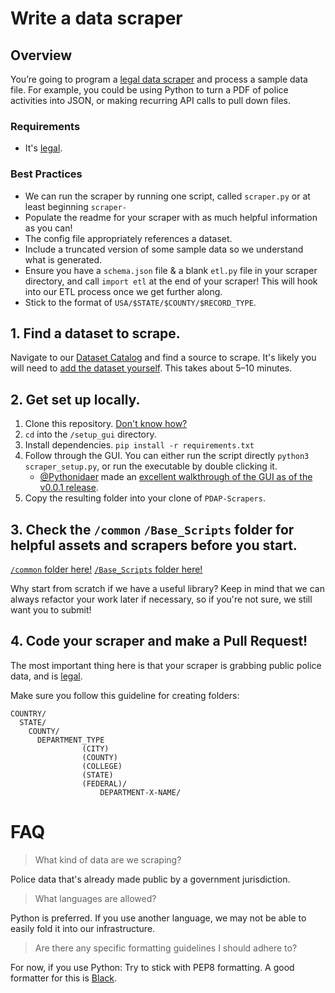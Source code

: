 # Write a data scraper

## Overview

You’re going to program a [legal data scraper](https://docs.pdap.io/meta/legal/legal-data-scraping) and process a sample data file. For example, you could be using Python to turn a PDF of police activities into JSON, or making recurring API calls to pull down files.

### Requirements

- It's [legal](https://docs.pdap.io/meta/legal/legal-data-scraping).

### Best Practices
- We can run the scraper by running one script, called `scraper.py` or at least beginning `scraper-`
- Populate the readme for your scraper with as much helpful information as you can!
- The config file appropriately references a dataset.
- Include a truncated version of some sample data so we understand what is generated.
- Ensure you have a `schema.json` file & a blank `etl.py` file in your scraper directory, and call `import etl` at the end of your scraper! This will hook into our ETL process once we get further along.
- Stick to the format of `USA/$STATE/$COUNTY/$RECORD_TYPE`.

## 1. Find a dataset to scrape.

Navigate to our [Dataset Catalog](https://www.dolthub.com/repositories/pdap/datasets) and find a source to scrape. It's likely you will need to [add the dataset yourself](https://docs.pdap.io/components/data-collection/dataset-catalog/submit-or-update-datasets). This takes about 5–10 minutes. 


## 2. Get set up locally.

1. Clone this repository. [Don't know how?](https://docs.github.com/en/github/creating-cloning-and-archiving-repositories/cloning-a-repository-from-github/cloning-a-repository)
2. `cd` into the `/setup_gui` directory.
3. Install dependencies. `pip install -r requirements.txt`
4. Follow through the GUI. You can either run the script directly `python3 scraper_setup.py`, or run the executable by double clicking it.
   - [@Pythonidaer](https://github.com/Pythonidaer/pythonidaer) made an [excellent walkthrough of the GUI as of the v0.0.1 release](https://www.youtube.com/watch?v=oJxXkSytreE).
6. Copy the resulting folder into your clone of `PDAP-Scrapers`.

## 3. Check the `/common` `/Base_Scripts` folder for helpful assets and scrapers before you start. 
[`/common` folder here!](https://github.com/Police-Data-Accessibility-Project/PDAP-Scrapers/tree/main/common/)
[`/Base_Scripts` folder here!](https://github.com/Police-Data-Accessibility-Project/PDAP-Scrapers/tree/main/Base_Scripts/Scrapers)

Why start from scratch if we have a useful library? Keep in mind that we can always refactor your work later if necessary, so if you're not sure, we still want 
you to submit!

## 4. Code your scraper and make a Pull Request!
The most important thing here is that your scraper is grabbing public police data, and is [legal](https://docs.pdap.io/meta/legal/legal-data-scraping).

Make sure you follow this guideline for creating folders:

```
COUNTRY/
  STATE/
    COUNTY/ 
      DEPARTMENT_TYPE
                (CITY)
                (COUNTY)
                (COLLEGE)
                (STATE)
                (FEDERAL)/
                    DEPARTMENT-X-NAME/
```


# FAQ

> What kind of data are we scraping?

Police data that's already made public by a government jurisdiction.

> What languages are allowed?

Python is preferred. If you use another language, we may not be able to easily fold it into our infrastructure.

> Are there any specific formatting guidelines I should adhere to?

For now, if you use Python: Try to stick with PEP8 formatting. A good formatter for this is [Black](https://github.com/psf/black).

